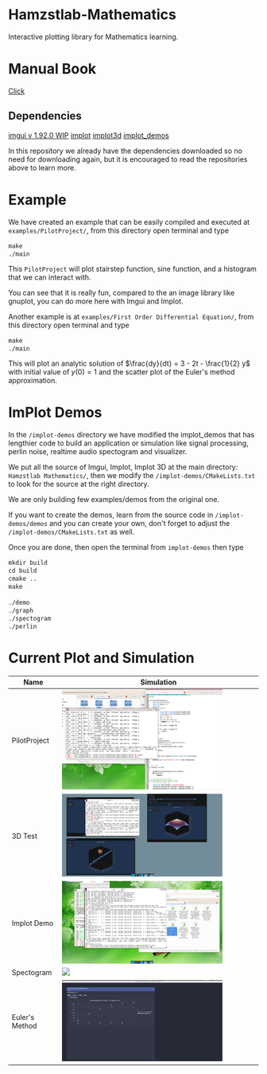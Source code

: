 # Hamzstlab-Mathematics
Interactive plotting library for Mathematics learning.

# Manual Book

<a href="https://github.com/glanzkaiser/Hamzstplot/blob/main/Hamzstlab%20Mathematics%20and%20Hamzstplot.pdf">Click</a>

## Dependencies
[imgui v 1.92.0 WIP](https://github.com/ocornut/imgui)
[implot](https://github.com/epezent/implot)
[implot3d](https://github.com/brenocq/implot3d)
[implot_demos](https://github.com/epezent/implot_demos)

In this repository we already have the dependencies downloaded so no need for downloading again, but it is encouraged to read the repositories above to learn more.

# Example

We have created an example that can be easily compiled and executed at `examples/PilotProject/`, from this directory open terminal and type

```
make
./main
```

This `PilotProject` will plot stairstep function, sine function, and a histogram that we can interact with.

You can see that it is really fun, compared to the an image library like gnuplot, you can do more here with Imgui and Implot.

Another example is at `examples/First Order Differential Equation/`, from this directory open terminal and type

```
make
./main
```

This will plot an analytic solution of $`\frac{dy}{dt} = 3 - 2t - \frac{1}{2} y`$ with initial value of $`y(0)=1`$ and the scatter plot of the Euler's method approximation.


# ImPlot Demos

In the `/implot-demos` directory we have modified the implot_demos that has lengthier code to build an application or simulation like signal processing, perlin noise, realtime audio spectogram and visualizer.

We put all the source of Imgui, Implot, Implot 3D at the main directory: `Hamzstlab Mathematics/`, then we modify the `/implot-demos/CMakeLists.txt` to look for the source at the right directory.

We are only building few examples/demos from the original one.

If you want to create the demos, learn from the source code in `/implot-demos/demos` and you can create your own, don't forget to adjust the `/implot-demos/CMakeLists.txt` as well.

Once you are done, then open the terminal from `implot-demos` then type

```
mkdir build
cd build
cmake ..
make

./demo 
./graph
./spectogram
./perlin
```


# Current Plot and Simulation

| Name | Simulation |
| -------------     | ------------- | 
| PilotProject      | <img src="https://github.com/glanzkaiser/Hamzstlab-Mathematics/blob/main/images/HamzstlabMath.gif" width="83%">
| 3D Test 	    | <img src="https://github.com/glanzkaiser/Hamzstlab-Mathematics/blob/main/images/HamzstlabMath3d.gif" width="83%">
| Implot Demo 	    | <img src="https://github.com/glanzkaiser/Hamzstlab-Mathematics/blob/main/images/ImplotDemo.gif" width="83%">
| Spectogram 	    | <img src="https://github.com/glanzkaiser/Hamzstlab-Mathematics/blob/main/images/implotdemos.gif" width="83%">
| Euler's Method    | <img src="https://github.com/glanzkaiser/Hamzstlab-Mathematics/blob/main/images/1storderDE.png" width="83%">
